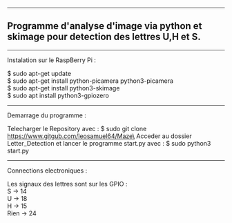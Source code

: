 
------------------------------------------------------------------------------------------------------------------------
Programme d'analyse d'image via python et skimage pour detection des lettres U,H et S.
------------------------------------------------------------------------------------------------------------------------

------------------------------------------------------------------------------------------------------------------------

Instalation sur le RaspBerry Pi :

$ sudo apt-get update\
$ sudo apt-get install python-picamera python3-picamera\
$ sudo apt-get install python3-skimage\
$ sudo apt install python3-gpiozero

------------------------------------------------------------------------------------------------------------------------

Demarrage du programme :

Telecharger le Repository avec : $ sudo git clone https://www.gitgub.com/leosamuel64/Maze\
Acceder au dossier Letter_Detection et lancer le programme start.py avec : $ sudo python3 start.py

------------------------------------------------------------------------------------------------------------------------

Connections electroniques :

Les signaux des lettres sont sur les GPIO :\
S -> 14\
U -> 18\
H -> 15\
Rien -> 24

